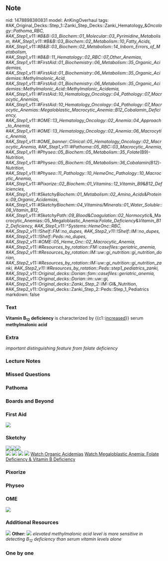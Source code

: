 ## Note
nid: 1478898380831
model: AnKingOverhaul
tags: #AK_Original_Decks::Step_1::Zanki_Step_Decks::Zanki_Hematology_&_Oncology::Pathoma_RBC, #AK_Step1_v11::#B&B::03_Biochem::01_Molecular::03_Pyrimidine_Metabolism, #AK_Step1_v11::#B&B::03_Biochem::02_Metabolism::10_Fatty_Acids, #AK_Step1_v11::#B&B::03_Biochem::02_Metabolism::14_Inborn_Errors_of_Metabolism, #AK_Step1_v11::#B&B::11_Hematology::02_RBC::07_Other_Anemias, #AK_Step1_v11::#FirstAid::01_Biochemistry::06_Metabolism::35_Organic_Acidemias, #AK_Step1_v11::#FirstAid::01_Biochemistry::06_Metabolism::35_Organic_Acidemias::Methylmalonic_Acid, #AK_Step1_v11::#FirstAid::01_Biochemistry::06_Metabolism::35_Organic_Acidemias::Methylmalonic_Acid::Methylmalonic_Acidemia, #AK_Step1_v11::#FirstAid::10_Hematology_Oncology::04_Pathology::07_Macrocytic_Anemias, #AK_Step1_v11::#FirstAid::10_Hematology_Oncology::04_Pathology::07_Macrocytic_Anemias::Megaloblastic_Macrocytic_Anemia::B12_Cobalamin_Deficiency, #AK_Step1_v11::#OME::13_Hematology_Oncology::02_Anemia::04_Approach_to_Anemia, #AK_Step1_v11::#OME::13_Hematology_Oncology::02_Anemia::06_Macrocytic_Anemia, #AK_Step1_v11::#OME_banner::Clinical::05_Hematology_Oncology::02_Macrocytic_Anemia, #AK_Step1_v11::#Pathoma::05_RBC::03_Macrocytic_Anemia, #AK_Step1_v11::#Physeo::05_Biochem::05_Metabolism::35_Folate_(B9)_-_Nutrition, #AK_Step1_v11::#Physeo::05_Biochem::05_Metabolism::36_Cobalamin_(B12)_-_Nutrition, #AK_Step1_v11::#Physeo::11_Pathology::10_HemeOnc_Pathology::10_Macrocytic_Anemia, #AK_Step1_v11::#Pixorize::02_Biochem::01_Vitamins::12_Vitamin_B9_&_B12_Deficiencies, #AK_Step1_v11::#SketchyBiochem::01_Metabolism::02_Amino_Acids_&_Proteins::09_Organic_Acidemias, #AK_Step1_v11::#SketchyBiochem::04_Vitamins/Minerals::01_Water_Soluble::08_Vitamin_B12, #AK_Step1_v11::#SketchyPath::09_Blood_&_Coagulation::02_Normocytic_&_Macrocytic_Anemias::05_Megaloblastic_Anemia:_Folate_Deficiency_&_Vitamin_B12_Deficiency, #AK_Step1_v11::^Systems::HemeOnc::RBC, #AK_Step2_v11::!Shelf::FM::no_dupes, #AK_Step2_v11::!Shelf::IM::no_dupes, #AK_Step2_v11::!Shelf::Peds::no_dupes, #AK_Step2_v11::#OME::05_Heme_Onc::02_Macrocytic_Anemia, #AK_Step2_v11::#Resources_by_rotation::FM::casefiles::geriatric_anemia, #AK_Step2_v11::#Resources_by_rotation::IM::uw::gi_nutrition::gi_nutrition_dorian, #AK_Step2_v11::#Resources_by_rotation::IM::uw::gi_nutrition::gi_nutrition_zanki, #AK_Step2_v11::#Resources_by_rotation::Peds::step1_pediatrics_zanki, #AK_Step2_v11::Original_decks::Dorian::fam::casefiles::geriatric_anemia, #AK_Step2_v11::Original_decks::Dorian::im::uw::gi, #AK_Step2_v11::Original_decks::Zanki_Step_2::IM::GI_&_Nutrition, #AK_Step2_v11::Original_decks::Zanki_Step_2::Peds::Step_1_Pediatrics
markdown: false

### Text
<div>
  <div>
    <div>
      <div>
        <div>
          <b>Vitamin B<sub>12</sub></b> <b>deficiency</b> is
          characterized by {{c1::<u>increased</u>}} serum
          <b>methylmalonic acid</b>
        </div>
      </div>
    </div>
  </div>
</div>

### Extra
<i>important distinguishing feature from folate deficiency</i>

### Lecture Notes


### Missed Questions


### Pathoma


### Boards and Beyond


### First Aid
<img src="tmpbec6ex.png">

### Sketchy
<div><img src="Screen%20Shot%202020-02-12%20at%2010.03.23%20AM.JPG"
class="resizer"><img src=
"Screen%20Shot%202020-02-12%20at%2010.03.15%20AM.JPG" class=
"resizer"><img src="Zoverall%20picture%20(71)_1566160514431.JPG"
class="resizer"></div><img src=
"Screen%20Shot%202021-01-07%20at%2015.19.53.jpg"> <img src=
"Screen%20Shot%202021-01-07%20at%2015.20.08.jpg"> <img src=
"Screen%20Shot%202021-02-01%20at%2009.25.13.jpg"> <img src=
"Screen%20Shot%202021-02-01%20at%2009.25.25.jpg"> <a href=
"https://dashboard.sketchy.com/study/medical/courses/medical-biochemistry/units/medical-biochemistry-metabolism/videos/medical-biochemistry-metabolism-amino-acids-and-proteins-organic-acidemias?utm_source=anki&utm_medium=partnership&utm_campaign=february_update&utm_content=medical">
Watch Organic Acidemias</a> <a href=
"https://dashboard.sketchy.com/study/medical/courses/medical-pathophysiology/units/medical-pathophysiology-blood-coagulation/videos/medical-pathophysiology-blood-and-coagulation-normocytic-and-macrocytic-anemias-megaloblastic-anemia-folate-deficiency-and-vitamin-b12-deficiency?utm_source=anki&utm_medium=partnership&utm_campaign=february_update&utm_content=medical">
Watch Megaloblastic Anemia: Folate Deficiency & Vitamin B
Deficiency</a>

### Pixorize


### Physeo


### OME
<div class="ome-widget">
  <a href=
  "https://onlinemeded.org/spa/hematology-oncology/macrocytic-anemia/acquire?ref=anki">
  <img src="_OME_AnkiFlashcards_Lesson_4.png"></a>
</div>

### Additional Resources
<img src=
"Homocysteine-MEthylmalonic-acid-B12-Folate-Deficiency%20(1).png"
class="resizer"> <b>Other:</b> <img src="tmpCZ4FXy.png" class=
"resizer"> <i>elevated methylmalonic acid level is more sensitive
in detecting B<sub>12</sub> deficiency than serum vitamin levels
alone</i>

### One by one


